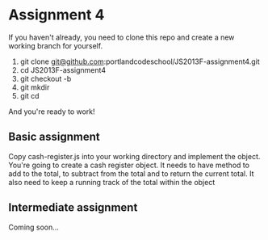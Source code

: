# Assignment 4

If you haven't already, you need to clone this repo and create a new working branch for yourself.

1. git clone git@github.com:portlandcodeschool/JS2013F-assignment4.git
2. cd JS2013F-assignment4
3. git checkout -b <your lastname>
4. git mkdir <your lastname>
5. git cd <your lastname>

And you're ready to work!

## Basic assignment

Copy cash-register.js into your working directory and implement the object. You're going to create a cash register object. It needs to have method to add to the total, to subtract from the total and to return the current total. It also need to keep a running track of the total within the object

## Intermediate assignment

Coming soon...